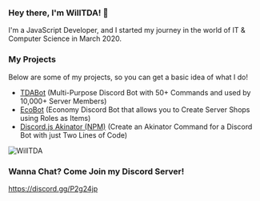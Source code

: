 ### Hey there, I'm WillTDA! 👋

I'm a JavaScript Developer, and I started my journey in the world of IT & Computer Science in March 2020.

### My Projects

Below are some of my projects, so you can get a basic idea of what I do!

- [TDABot](https://tdabot.xyz/) (Multi-Purpose Discord Bot with 50+ Commands and used by 10,000+ Server Members)
- [EcoBot](https://dsc.gg/discord-ecobot) (Economy Discord Bot that allows you to Create Server Shops using Roles as Items)
- [Discord.js Akinator (NPM)](https://npmjs.com/package/discord.js-akinator) (Create an Akinator Command for a Discord Bot with just Two Lines of Code)

![WillTDA](https://github-readme-stats.vercel.app/api?username=WillTDA&show_icons=true&locale=en&theme=dark&hide_border=true&cache_seconds=1800&icon_color=00ffff&text_color=61dafb&title_color=00ffff")

### Wanna Chat? Come Join my Discord Server!

https://discord.gg/P2g24jp
